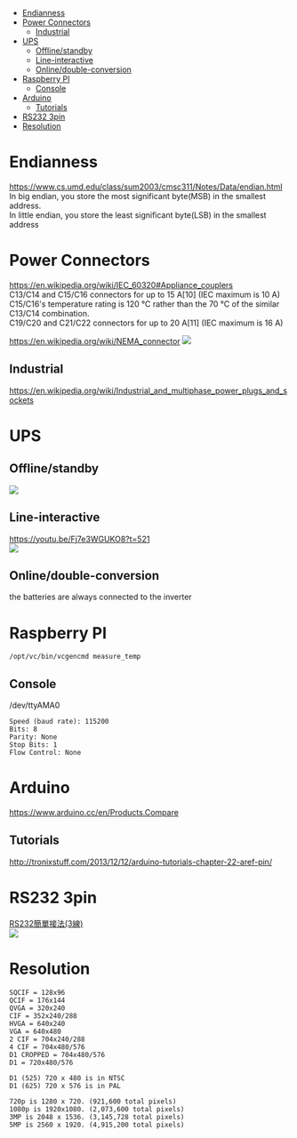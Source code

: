 <!-- TOC -->

- [Endianness](#endianness)
- [Power Connectors](#power-connectors)
    - [Industrial](#industrial)
- [UPS](#ups)
    - [Offline/standby](#offlinestandby)
    - [Line-interactive](#line-interactive)
    - [Online/double-conversion](#onlinedouble-conversion)
- [Raspberry PI](#raspberry-pi)
    - [Console](#console)
- [Arduino](#arduino)
    - [Tutorials](#tutorials)
- [RS232 3pin](#rs232-3pin)
- [Resolution](#resolution)

<!-- /TOC -->

# Endianness
https://www.cs.umd.edu/class/sum2003/cmsc311/Notes/Data/endian.html  
In big endian, you store the most significant byte(MSB) in the smallest address.  
In little endian, you store the least significant byte(LSB) in the smallest address

# Power Connectors
https://en.wikipedia.org/wiki/IEC_60320#Appliance_couplers  
C13/C14 and C15/C16 connectors for up to 15 A[10] (IEC maximum is 10 A)  
C15/C16's temperature rating is 120 °C rather than the 70 °C of the similar C13/C14 combination.  
C19/C20 and C21/C22 connectors for up to 20 A[11] (IEC maximum is 16 A)

https://en.wikipedia.org/wiki/NEMA_connector
![](https://upload.wikimedia.org/wikipedia/commons/thumb/0/0d/NEMA_simplified_pins.svg/525px-NEMA_simplified_pins.svg.png)

## Industrial
https://en.wikipedia.org/wiki/Industrial_and_multiphase_power_plugs_and_sockets

# UPS
## Offline/standby
![](https://upload.wikimedia.org/wikipedia/commons/thumb/6/66/Standby_UPS_Diagram_SVG.svg/525px-Standby_UPS_Diagram_SVG.svg.png)

## Line-interactive
https://youtu.be/Fj7e3WGUKO8?t=521  
![](https://upload.wikimedia.org/wikipedia/commons/thumb/2/24/Line-Interactive_UPS_Diagram_SVG.svg/750px-Line-Interactive_UPS_Diagram_SVG.svg.png)

## Online/double-conversion
the batteries are always connected to the inverter

# Raspberry PI
```
/opt/vc/bin/vcgencmd measure_temp
```
## Console
/dev/ttyAMA0
```
Speed (baud rate): 115200
Bits: 8
Parity: None
Stop Bits: 1
Flow Control: None
```

# Arduino
https://www.arduino.cc/en/Products.Compare

## Tutorials
http://tronixstuff.com/2013/12/12/arduino-tutorials-chapter-22-aref-pin/

# RS232 3pin
[RS232簡單接法(3線)](http://flykof.pixnet.net/blog/post/24074586-rs232%E7%B0%A1%E5%96%AE%E6%8E%A5%E6%B3%95(3%E7%B7%9A))  
![](https://pic.pimg.tw/flykof/4a729ba808337.jpg)

# Resolution

    SQCIF = 128x96
    QCIF = 176x144
    QVGA = 320x240
    CIF = 352x240/288
    HVGA = 640x240
    VGA = 640x480
    2 CIF = 704x240/288
    4 CIF = 704x480/576
    D1 CROPPED = 704x480/576
    D1 = 720x480/576

    D1 (525) 720 x 480 is in NTSC
    D1 (625) 720 x 576 is in PAL

    720p is 1280 x 720. (921,600 total pixels)
    1080p is 1920x1080. (2,073,600 total pixels)
    3MP is 2048 x 1536. (3,145,728 total pixels)
    5MP is 2560 x 1920. (4,915,200 total pixels)
